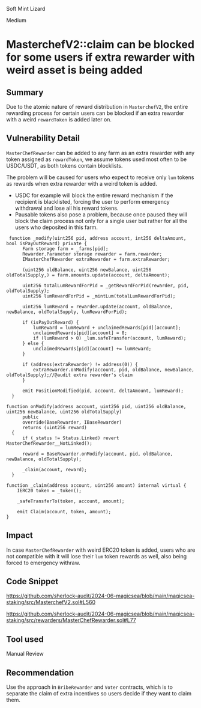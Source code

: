 Soft Mint Lizard

Medium

# MasterchefV2::claim can be blocked for some users if extra rewarder with weird asset is being added

## Summary

Due to the atomic nature of reward distribution in `MasterchefV2`, the entire rewarding process for certain users can be blocked if an extra rewarder with a weird `rewardToken` is added later on.

## Vulnerability Detail

`MasterChefRewarder` can be added to any farm as an extra rewarder with any token assigned as `rewardToken`, we assume tokens used most often to be USDC/USDT, as both tokens contain blocklists.

The problem will be caused for users who expect to receive only `lum` tokens as rewards when extra rewarder with a weird token is added. 

- USDC for example will block the entire reward mechanism if the recipient is blacklisted, forcing the user to perform emergency withdrawal and lose all his reward tokens.
- Pausable tokens also pose a problem, because once paused they will block the claim process not only for a single user but rather for all the users who deposited in this farm.

```solidity
 function _modify(uint256 pid, address account, int256 deltaAmount, bool isPayOutReward) private {
      Farm storage farm = _farms[pid];
      Rewarder.Parameter storage rewarder = farm.rewarder;
      IMasterChefRewarder extraRewarder = farm.extraRewarder;

      (uint256 oldBalance, uint256 newBalance, uint256 oldTotalSupply,) = farm.amounts.update(account, deltaAmount);

      uint256 totalLumRewardForPid = _getRewardForPid(rewarder, pid, oldTotalSupply);
      uint256 lumRewardForPid = _mintLum(totalLumRewardForPid);

      uint256 lumReward = rewarder.update(account, oldBalance, newBalance, oldTotalSupply, lumRewardForPid);

      if (isPayOutReward) {
          lumReward = lumReward + unclaimedRewards[pid][account];
          unclaimedRewards[pid][account] = 0;
          if (lumReward > 0) _lum.safeTransfer(account, lumReward);
      } else {
          unclaimedRewards[pid][account] += lumReward;
      }

      if (address(extraRewarder) != address(0)) {
          extraRewarder.onModify(account, pid, oldBalance, newBalance, oldTotalSupply);//@audit extra rewarder's claim
      }

      emit PositionModified(pid, account, deltaAmount, lumReward);
  }
```

```solidity
function onModify(address account, uint256 pid, uint256 oldBalance, uint256 newBalance, uint256 oldTotalSupply)
      public
      override(BaseRewarder, IBaseRewarder)
      returns (uint256 reward)
  {
      if (_status != Status.Linked) revert MasterChefRewarder__NotLinked();

      reward = BaseRewarder.onModify(account, pid, oldBalance, newBalance, oldTotalSupply);

      _claim(account, reward);
  }
  
function _claim(address account, uint256 amount) internal virtual {
    IERC20 token = _token();

    _safeTransferTo(token, account, amount);

    emit Claim(account, token, amount);
}
```

## Impact

In case `MasterChefRewarder` with weird ERC20 token is added, users who are not compatible with it will lose their `lum` token rewards as well, also being forced to emergency withraw.

## Code Snippet

https://github.com/sherlock-audit/2024-06-magicsea/blob/main/magicsea-staking/src/MasterchefV2.sol#L560

https://github.com/sherlock-audit/2024-06-magicsea/blob/main/magicsea-staking/src/rewarders/MasterChefRewarder.sol#L77

## Tool used

Manual Review

## Recommendation

Use the approach in `BribeRewarder` and `Voter` contracts, which is to separate the claim of extra incentives so users decide if they want to claim them.
